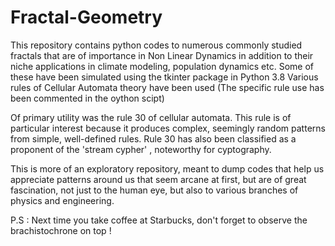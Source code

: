 # Fractal-Geometry

This repository contains python codes to numerous commonly studied fractals that are of importance in Non Linear Dynamics in addition to their
niche applications in climate modeling, population dynamics etc. Some of these have been simulated using the tkinter package in Python 3.8
Various rules of Cellular Automata theory have been used (The specific rule use has been commented in the oython scipt)

Of primary utility was the rule 30 of cellular automata. This rule is of particular interest because it produces complex, seemingly random patterns 
from simple, well-defined rules. Rule 30 has also been classified as a proponent of the 'stream cypher' , noteworthy for cyptography. 

This is more of an exploratory repository, meant to dump codes that help us appreciate patterns around us that seem arcane at first, but are of great
fascination, not just to the human eye, but also to various branches of physics and engineering.

P.S : Next time you take coffee at Starbucks, don't forget to observe the brachistochrone on top !
